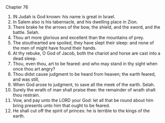 

Chapter 76

1. IN Judah is God known: his name is great in Israel.
2. In Salem also is his tabernacle, and his dwelling place in Zion.
3. There brake he the arrows of the bow, the shield, and the sword, and the battle.  Selah.
4. Thou art more glorious and excellent than the mountains of prey.
5. The stouthearted are spoiled, they have slept their sleep: and none of the men of might have found their hands.
6. At thy rebuke, O God of Jacob, both the chariot and horse are cast into a dead sleep.
7. Thou, even thou, art to be feared: and who may stand in thy sight when once thou art angry?
8. Thou didst cause judgment to be heard from heaven; the earth feared, and was still,
9. When God arose to judgment, to save all the meek of the earth.  Selah.
10. Surely the wrath of man shall praise thee: the remainder of wrath shalt thou restrain.
11. Vow, and pay unto the LORD your God: let all that be round about him bring presents unto him that ought to be feared.
12. He shall cut off the spirit of princes: he is terrible to the kings of the earth.
